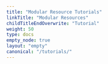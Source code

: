 ```yaml
---
title: "Modular Resource Tutorials"
linkTitle: "Modular Resources"
childTitleEndOverwrite: "Tutorial"
weight: 50
type: docs
empty_node: true
layout: "empty"
canonical: "/tutorials/"
---
```

